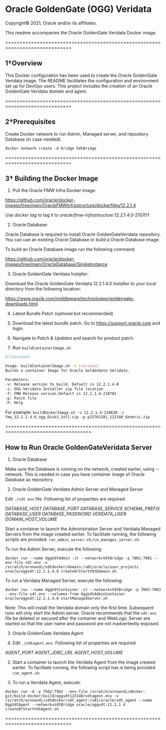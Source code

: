 
# Oracle GoldenGate (OGG) Veridata


Copyright© 2021, Oracle and/or its affiliates.

This readme accompanies the Oracle GoldenGate Veridata Docker image.

=============================================================================

## 1†Overview

This Docker configuration has been used to create the Oracle GoldenGate Veridata image. The README facilitates the configuration and environment set up for DevOps users. This project includes the creation of an Oracle GoldenGate Veridata domain and agent.

=============================================================================

## 2†Prerequisites

Create Docker network to run Admin, Managed server, and repository Database (in case needed).

`docker network create -d bridge VdtBridge`

 
=============================================================================

## 3† Building the Docker Image

1. Pull the Oracle FMW Infra Docker image:

 https://github.com/oracle/docker-images/tree/main/OracleFMWInfrastructure/dockerfiles/12.2.1.4

Use *docker tag* to tag it to *oracle/fmw-infrastructure:12.2.1.4.0-210701*

2. Oracle Database:

Oracle Database is required to install Oracle GoldenGateVeridata repository.
You can use an existing Oracle Database or build a Oracle Database image.

To build an Oracle Database image run the following command:

https://github.com/oracle/docker-images/tree/main/OracleDatabase/SingleInstance


3. Oracle GoldenGate Veridata Installer:

Download the Oracle GoldenGate Veridata 12.2.1.4.0 Installer to your local directory from the following location:

https://www.oracle.com/middleware/technologies/goldengate-downloads.html


4. Latest Bundle Patch (optional but recommended)
 
1. Download the latest bundle patch. Go to https://support.oracle.com and login. 
2. Navigate to *Patch & Updates* and search for product patch.
3. Run `buildContainerImage.sh`

```bash
#!/bin/bash

Usage: buildContainerImage.sh -v [version]
Builds a container Image for Oracle GoldenGate Veridata.

Parameters:
-v: Release version to build. Default is 12.2.1.4.0
-i: OGG Veridata Installer zip file location
-f: FMW Release version.Default is 12.2.1.4-210701
-p: Patch file
-h: Help
```
For example: 
`buildDockerImage.sh -v 12.2.1.4-210630 -i fmw_12.2.1.4.0_ogg_Disk1_1of1.zip -p p32761281_122140_Generic.zip`

====================================================================================
## How to Run Oracle GoldenGateVeridata Server

1. Oracle Database

Make sure the Database is running on the network, created earlier, using --network.
This is needed in case you have container image of Oracle Database as repository. 

2. Oracle GoldenGate Veridata Admin Server and Managed Server

Edit `./vdt.env` file. Following list of properties are required:

*DATABASE_HOST*
*DATABASE_PORT*
*DATABASE_SERVICE*
*SCHEMA_PREFIX*
*DATABASE_USER*
*DATABASE_PASSWORD*
*VERIDATA_USER*
*DOMAIN_HOST_VOLUME*

Start a container to launch the Administration Server and Veridata Managed Servers from the image created earlier. To facilitate running, the following scripts are provided:
`run_admin_server.sh`,`run_manages_server.sh`.

To run the Admin Server, execute the following:

`docker run --name OggVdtAdmin -it --network=VdtBridge -p 7001:7001 --env-file vdt.env -v /scratch/arnnandi/vdtdocker/domain:/u01/oracle/user_projects oracle/oggvdt:12.2.1.4.0 createOrStartVdtDomain.sh`

To run a Veridata Managed Server, execute the following:

`docker run --name OggVdtContainer -it --network=VdtBridge -p 7003:7003 --env-file vdt.env --volumes-from OggVdtAdminContainer oracle/oggvdt:12.2.1.4.0 startManagedServer.sh`

Note: This will install the Veridata domain only the first time. Subsequent runs will only start the Admin server.
Oracle recommends that the `vdt.env` file be deleted or secured after the container and WebLogic Server are started so that the user name and password are not inadvertently exposed.


3. Oracle GoldenGate Veridata Agent

1. Edit `./vdtagent.env`. Following list of properties are required

*AGENT_PORT*
*AGENT_JDBC_URL*
*AGENT_HOST_VOLUME*

2. Start a container to launch the Veridata Agent from the image created earlier. To facilitate running, the following script has is being provided `run_agent.sh`.

3. To run a Veridata Agent, execute:

`docker run -d -p 7562:7562 --env-file /scratch/arnnandi/docker-git/build-docker/build/oggvdt122140/vdtagent.env -v /scratch/arnnandi/vdtdocker/vdt_agent:/u01/oracle/vdt_agent --name OggVdtAgent --network=VdtBridge oracle/oggvdt:12.2.1.4 createOrStartVdtAgent.sh`

=============================================================================
